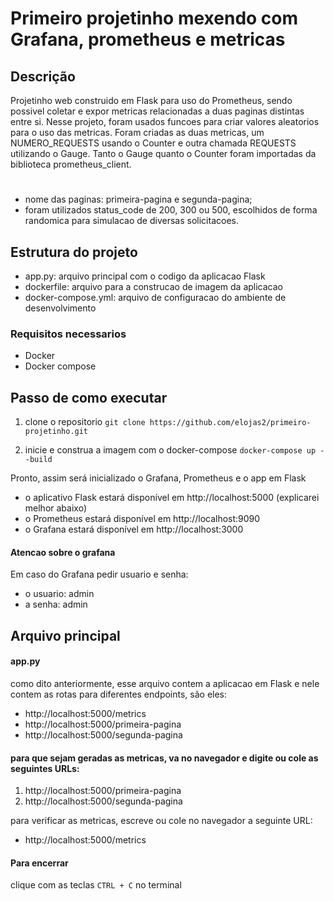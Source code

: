 # Primeiro projetinho mexendo com Grafana, prometheus e metricas

## Descrição

Projetinho web construido em Flask para uso do Prometheus, sendo possivel coletar e expor metricas relacionadas a duas paginas distintas entre si.
Nesse projeto, foram usados funcoes para criar valores aleatorios para o uso das metricas. Foram criadas as duas metricas, um NUMERO_REQUESTS usando o Counter e outra chamada REQUESTS utilizando o Gauge. Tanto o Gauge quanto o Counter foram importadas da biblioteca prometheus_client.

#
* nome das paginas: primeira-pagina e segunda-pagina;
* foram utilizados status_code de 200, 300 ou 500, escolhidos de forma randomica para simulacao de diversas solicitacoes.


## Estrutura do projeto

* app.py: arquivo principal com o codigo da aplicacao Flask
* dockerfile: arquivo para a construcao de imagem da aplicacao
* docker-compose.yml: arquivo de configuracao do ambiente de desenvolvimento

### Requisitos necessarios

* Docker
* Docker compose

## Passo de como executar

1. clone o repositorio
    ``` git clone https://github.com/elojas2/primeiro-projetinho.git ```

2. inicie e construa a imagem com o docker-compose
    ``` docker-compose up --build ```


Pronto, assim será inicializado o Grafana, Prometheus e o app em Flask

* o aplicativo Flask estará disponível em http://localhost:5000 (explicarei melhor abaixo)
* o Prometheus estará disponível em http://localhost:9090
* o Grafana estará disponível em http://localhost:3000


#### Atencao sobre o grafana

Em caso do Grafana pedir usuario e senha: 
* o usuario: admin
* a senha: admin

## Arquivo principal

#### app.py

como dito anteriormente, esse arquivo contem a aplicacao em Flask e nele contem as rotas para diferentes endpoints, são eles:

* http://localhost:5000/metrics
* http://localhost:5000/primeira-pagina
* http://localhost:5000/segunda-pagina

#### para que sejam geradas as metricas, va no navegador e digite ou cole as seguintes URLs:

1. http://localhost:5000/primeira-pagina
2. http://localhost:5000/segunda-pagina

para verificar as metricas, escreve ou cole no navegador a seguinte URL:

* http://localhost:5000/metrics

#### Para encerrar

clique com as teclas ``` CTRL + C ``` no terminal
